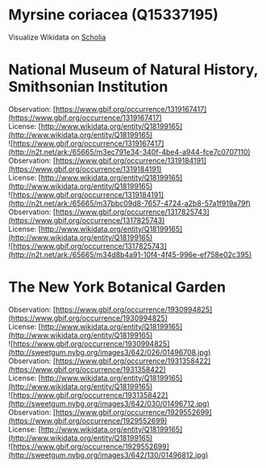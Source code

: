 
Myrsine coriacea (Q15337195)
============================
  
Visualize Wikidata on [Scholia](https://scholia.toolforge.org/taxon/Q15337195)
# National Museum of Natural History, Smithsonian Institution
  
Observation: [https://www.gbif.org/occurrence/1319167417](https://www.gbif.org/occurrence/1319167417)  
License: [http://www.wikidata.org/entity/Q18199165](http://www.wikidata.org/entity/Q18199165)  
![https://www.gbif.org/occurrence/1319167417](http://n2t.net/ark:/65665/m3ec791e34-340f-4be4-a944-fce7c0707110)  
Observation: [https://www.gbif.org/occurrence/1319184191](https://www.gbif.org/occurrence/1319184191)  
License: [http://www.wikidata.org/entity/Q18199165](http://www.wikidata.org/entity/Q18199165)  
![https://www.gbif.org/occurrence/1319184191](http://n2t.net/ark:/65665/m37bbc09d8-7657-4724-a2b8-57a1f919a79f)  
Observation: [https://www.gbif.org/occurrence/1317825743](https://www.gbif.org/occurrence/1317825743)  
License: [http://www.wikidata.org/entity/Q18199165](http://www.wikidata.org/entity/Q18199165)  
![https://www.gbif.org/occurrence/1317825743](http://n2t.net/ark:/65665/m34d8b4a91-10f4-4f45-996e-ef758e02c395)
# The New York Botanical Garden
  
Observation: [https://www.gbif.org/occurrence/1930994825](https://www.gbif.org/occurrence/1930994825)  
License: [http://www.wikidata.org/entity/Q18199165](http://www.wikidata.org/entity/Q18199165)  
![https://www.gbif.org/occurrence/1930994825](http://sweetgum.nybg.org/images3/642/026/01496708.jpg)  
Observation: [https://www.gbif.org/occurrence/1931358422](https://www.gbif.org/occurrence/1931358422)  
License: [http://www.wikidata.org/entity/Q18199165](http://www.wikidata.org/entity/Q18199165)  
![https://www.gbif.org/occurrence/1931358422](http://sweetgum.nybg.org/images3/642/030/01496712.jpg)  
Observation: [https://www.gbif.org/occurrence/1929552699](https://www.gbif.org/occurrence/1929552699)  
License: [http://www.wikidata.org/entity/Q18199165](http://www.wikidata.org/entity/Q18199165)  
![https://www.gbif.org/occurrence/1929552699](http://sweetgum.nybg.org/images3/642/130/01496812.jpg)